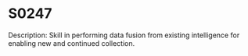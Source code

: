 # S0247
Description: Skill in performing data fusion from existing intelligence for enabling new and continued collection.
